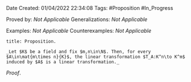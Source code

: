 <br />
<br />

Date Created: 01/04/2022 22:34:08
Tags: #Proposition #In_Progress

Proved by: _Not Applicable_
Generalizations: _Not Applicable_

Examples: _Not Applicable_
Counterexamples: _Not Applicable_

``` ad-Proposition
title: Proposition.

_Let $K$ be a field and fix $m,n\in\N$. Then, for every $A\in\mat{m\times n}{K}$, the linear transformation $T_A:K^n\to K^m$ induced by $A$ is a linear transformation._

```

_Proof_. 
